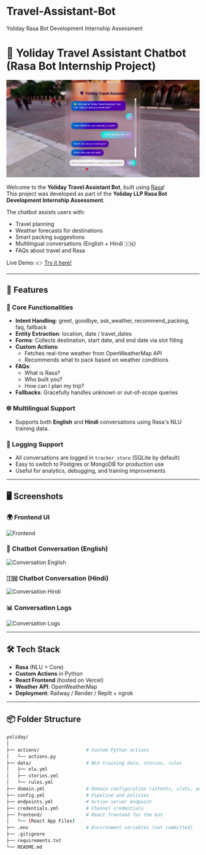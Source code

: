 # Travel-Assistant-Bot
Yoliday Rasa Bot Development Internship Assessment
# 🧳 Yoliday Travel Assistant Chatbot (Rasa Bot Internship Project)

![Yoliday Banner](demo.png)

Welcome to the **Yoliday Travel Assistant Bot**, built using [Rasa](https://rasa.com/)!  
This project was developed as part of the **Yoliday LLP Rasa Bot Development Internship Assessment**.

The chatbot assists users with:
- Travel planning
- Weather forecasts for destinations
- Smart packing suggestions
- Multilingual conversations (English + Hindi 🇮🇳)
- FAQs about travel and Rasa

Live Demo: 👉 [Try it here!](https://your-live-bot-link.vercel.app)

---

## 🚀 Features

### 🎯 Core Functionalities
- **Intent Handling**: greet, goodbye, ask_weather, recommend_packing, faq, fallback  
- **Entity Extraction**: location, date / travel_dates  
- **Forms**: Collects destination, start date, and end date via slot filling  
- **Custom Actions**: 
  - Fetches real-time weather from OpenWeatherMap API  
  - Recommends what to pack based on weather conditions  
- **FAQs**:
  - What is Rasa?
  - Who built you?
  - How can I plan my trip?
- **Fallbacks**: Gracefully handles unknown or out-of-scope queries  

### 🌐 Multilingual Support
- Supports both **English** and **Hindi** conversations using Rasa's NLU training data.

### 📜 Logging Support
- All conversations are logged in `tracker_store` (SQLite by default)
- Easy to switch to Postgres or MongoDB for production use
- Useful for analytics, debugging, and training improvements

---

## 🖥️ Screenshots

### 🌍 Frontend UI
![Frontend](./screenshots/frontend_ui.png)

### 💬 Chatbot Conversation (English)
![Conversation English](./screenshots/chat_english.png)

### 🇮🇳 Chatbot Conversation (Hindi)
![Conversation Hindi](./screenshots/chat_hindi.png)

### 📊 Conversation Logs
![Conversation Logs](./screenshots/logs_ui.png)

---

## 🛠️ Tech Stack

- **Rasa** (NLU + Core)
- **Custom Actions** in Python
- **React Frontend** (hosted on Vercel)
- **Weather API**: OpenWeatherMap
- **Deployment**: Railway / Render / Replit + ngrok

---

## 📦 Folder Structure

```bash
yoliday/
│
├── actions/                 # Custom Python actions
│   └── actions.py
├── data/                    # NLU training data, stories, rules
│   ├── nlu.yml
│   ├── stories.yml
│   └── rules.yml
├── domain.yml               # Domain configuration (intents, slots, actions)
├── config.yml               # Pipeline and policies
├── endpoints.yml            # Action server endpoint
├── credentials.yml          # Channel credentials
├── frontend/                # React frontend for the bot
│   └── (React App Files)
├── .env                     # Environment variables (not committed)
├── .gitignore
├── requirements.txt
└── README.md
